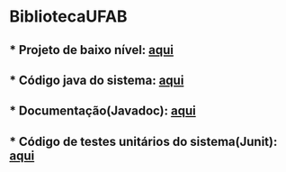 # BibliotecaUFAB

## * Projeto de baixo nível: [aqui](https://github.com/pablomont/BibliotecaUFAB/blob/master/Diagramas/DiagramaUML_BibliotecaUFAB_Final.pdf) 
 		
## * Código java do sistema:  [aqui](https://github.com/pablomont/BibliotecaUFAB/tree/master/src/main/java)

## * Documentação(Javadoc): [aqui](https://github.com/pablomont/BibliotecaUFAB/tree/master/doc)
		
## * Código de testes unitários do sistema(Junit): [aqui](##)
			
		 
				
 		
